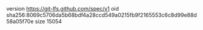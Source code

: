 version https://git-lfs.github.com/spec/v1
oid sha256:8069c5706da5b68bdf4a28ccd549a0215fb9f2165553c6c8d99e88d58a05f70e
size 15054
